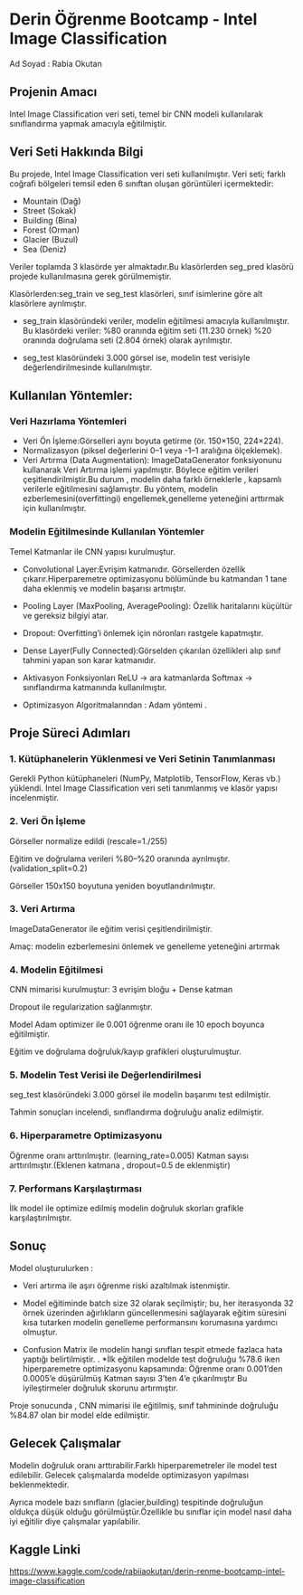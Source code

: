 # Derin Öğrenme Bootcamp - Intel Image Classification
Ad Soyad : Rabia Okutan 

## Projenin Amacı

Intel Image Classification veri seti, temel bir CNN modeli kullanılarak sınıflandırma yapmak amacıyla eğitilmiştir.

## Veri Seti Hakkında Bilgi

Bu projede, Intel Image Classification veri seti kullanılmıştır. Veri seti; farklı coğrafi bölgeleri temsil eden 6 sınıftan oluşan görüntüleri içermektedir:

* Mountain (Dağ)
* Street (Sokak)
* Building (Bina)
* Forest (Orman)
* Glacier (Buzul)
* Sea (Deniz) 

Veriler toplamda 3 klasörde yer almaktadır.Bu klasörlerden seg_pred klasörü projede kullanılmasına gerek görülmemiştir. 

Klasörlerden:seg_train ve seg_test klasörleri, sınıf isimlerine göre alt klasörlere ayrılmıştır.

* seg_train klasöründeki veriler, modelin eğitilmesi amacıyla kullanılmıştır.
  Bu klasördeki veriler:
  %80 oranında eğitim seti (11.230 örnek)
  %20 oranında doğrulama seti (2.804 örnek) olarak ayrılmıştır.

* seg_test klasöründeki 3.000 görsel ise, modelin test verisiyle değerlendirilmesinde kullanılmıştır.

## Kullanılan Yöntemler:

### Veri Hazırlama Yöntemleri
* Veri Ön İşleme:Görselleri aynı boyuta getirme (ör. 150×150, 224×224).
* Normalizasyon (piksel değerlerini 0–1 veya -1–1 aralığına ölçeklemek).
* Veri Artırma (Data Augmentation): ImageDataGenerator fonksiyonunu kullanarak Veri Artırma işlemi yapılmıştır. Böylece eğitim verileri çeşitlendirilmiştir.Bu durum , modelin daha farklı örneklerle , kapsamlı verilerle eğitilmesini sağlamıştır. Bu yöntem, modelin ezberlemesini(overfittingi) engellemek,genelleme yeteneğini arttırmak için kullanılmıştır.
 
### Modelin Eğitilmesinde Kullanılan Yöntemler

Temel Katmanlar ile CNN yapısı kurulmuştur.
 
* Convolutional Layer:Evrişim katmanıdır. Görsellerden özellik çıkarır.Hiperparemetre optimizasyonu bölümünde bu katmandan 1 tane daha eklenmiş ve modelin başarısı artmıştır.

* Pooling Layer (MaxPooling, AveragePooling): Özellik haritalarını küçültür ve gereksiz bilgiyi atar.

* Dropout: Overfitting’i önlemek için nöronları rastgele kapatmıştır.

* Dense Layer(Fully Connected):Görselden çıkarılan özellikleri alıp sınıf tahmini yapan son karar katmanıdır.

* Aktivasyon Fonksiyonları
ReLU → ara katmanlarda
Softmax → sınıflandırma katmanında
kullanılmıştır.

* Optimizasyon Algoritmalarından : Adam yöntemi .

## Proje Süreci Adımları 

### 1. Kütüphanelerin Yüklenmesi ve Veri Setinin Tanımlanması
Gerekli Python kütüphaneleri (NumPy, Matplotlib, TensorFlow, Keras vb.) yüklendi. Intel Image Classification veri seti tanımlanmış ve klasör yapısı incelenmiştir.

### 2. Veri Ön İşleme
Görseller normalize edildi (rescale=1./255)

Eğitim ve doğrulama verileri %80–%20 oranında ayrılmıştır. (validation_split=0.2)

Görseller 150x150 boyutuna yeniden boyutlandırılmıştır.

### 3. Veri Artırma

ImageDataGenerator ile eğitim verisi çeşitlendirilmiştir.

Amaç: modelin ezberlemesini önlemek ve genelleme yeteneğini artırmak

### 4. Modelin Eğitilmesi

CNN mimarisi kurulmuştur: 3 evrişim bloğu + Dense katman

Dropout ile regularization sağlanmıştır.

Model Adam optimizer ile 0.001 öğrenme oranı ile  10 epoch boyunca eğitilmiştir.

Eğitim ve doğrulama doğruluk/kayıp grafikleri oluşturulmuştur.

### 5. Modelin Test Verisi ile Değerlendirilmesi

seg_test klasöründeki 3.000 görsel ile modelin başarımı test edilmiştir.

Tahmin sonuçları incelendi, sınıflandırma doğruluğu analiz edilmiştir.

### 6.  Hiperparametre Optimizasyonu

Öğrenme oranı arttırılmıştır. (learning_rate=0.005)
Katman sayısı arttırılmıştır.(Eklenen katmana , dropout=0.5 de eklenmiştir) 

### 7. Performans Karşılaştırması
İlk model ile optimize edilmiş modelin doğruluk skorları grafikle karşılaştırılmıştır.

## Sonuç 

Model oluşturulurken :
* Veri artırma ile aşırı öğrenme riski azaltılmak istenmiştir.
  
* Model eğitiminde batch size 32 olarak seçilmiştir; bu, her iterasyonda 32 örnek üzerinden ağırlıkların güncellenmesini sağlayarak eğitim süresini kısa tutarken modelin genelleme performansını korumasına yardımcı olmuştur.

* Confusion Matrix ile modelin hangi sınıfları tespit etmede fazlaca hata yaptığı belirtilmiştir.
  .
*İlk eğitilen modelde test doğruluğu %78.6 iken hiperparemetre optimizasyonu kapsamında:
  Öğrenme oranı 0.001’den 0.0005’e düşürülmüş
  Katman sayısı 3’ten 4’e çıkarılmıştır Bu iyileştirmeler doğruluk skorunu artırmıştır.

Proje sonucunda , CNN mimarisi ile eğitilmiş, sınıf tahmininde doğruluğu %84.87 olan bir model elde edilmiştir. 

## Gelecek Çalışmalar 

Modelin doğruluk oranı arttırabilir.Farklı hiperparemetreler ile model test edilebilir. Gelecek çalışmalarda modelde optimizasyon yapılması beklenmektedir.

Ayrıca modele bazı sınıfların (glacier,building) tespitinde doğruluğun oldukça düşük olduğu görülmüştür.Özellikle bu sınıflar için model nasıl daha iyi eğitilir diye çalışmalar yapılabilir.

## Kaggle Linki

https://www.kaggle.com/code/rabiiaokutan/derin-renme-bootcamp-intel-image-classification






